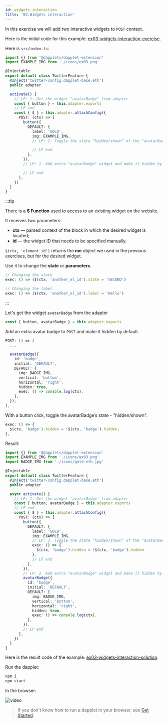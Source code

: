 ```yaml
---
id: widgets-interaction
title: '03.Widgets interaction'
---
```


In this exercise we will add two interactive widgets to `POST` context.

Here is the initial code for this example: [ex03-widgets-interaction-exercise](https://github.com/dapplets/dapplet-template/tree/ex03-widgets-interaction-exercise).

Here is `src/index.ts`:

```ts
import {} from '@dapplets/dapplet-extension'
import EXAMPLE_IMG from './icons/ex03.png'

@Injectable
export default class TwitterFeature {
  @Inject('twitter-config.dapplet-base.eth')
  public adapter

  activate() {
    // LP: 1. Get the widget "avatarBadge" from adapter
    const { button } = this.adapter.exports
    // LP end
    const { $ } = this.adapter.attachConfig({
      POST: (ctx) => [
        button({
          DEFAULT: {
            label: 'GOLD',
            img: EXAMPLE_IMG,
            // LP: 2. Toggle the state “hidden/shown” of the "avatarBadge" widget on button click

            // LP end
          },
        }),
        // LP: 1. Add extra "avatarBadge" widget and make it hidden by default

        // LP end
      ],
    })
  }
}
```

:::tip

There is a **$ Function** used to access to an existing widget on the website.

It receives two parameters:

- **ctx** — parsed context of the block in which the desired widget is located;
- **id** — the widget ID that needs to be specified manually.

`$(ctx, 'element_id')` returns the **me** object we used in the previous exercises, but for the desired widget.

Use it to change the **state** or **parameters**.

```ts
// Changing the state
exec: () => ($(ctx, 'another_el_id').state = 'SECOND')

// Changing the label
exec: () => ($(ctx, 'another_el_id').label = 'Hello')
```

:::

Let's get the widget `avatarBadge` from the adapter

```ts
const { button, avatarBadge } = this.adapter.exports
```

Add an extra avatar badge to `POST` and make it hidden by default.

```ts
POST: () => [
  ...

  avatarBadge({
    id: 'badge',
    initial: 'DEFAULT',
    DEFAULT: {
      img: BADGE_IMG,
      vertical: 'bottom',
      horizontal: 'right',
      hidden: true,
      exec: () => console.log(ctx),
    },
  }),
],
```

With a button click, toggle the avatarBadge’s state - "hidden/shown".

```ts
exec: () => {
  $(ctx, 'badge').hidden = !$(ctx, 'badge').hidden;
},
```

Result:

```ts
import {} from '@dapplets/dapplet-extension'
import EXAMPLE_IMG from './icons/ex03.png'
import BADGE_IMG from './icons/gold-eth.jpg'

@Injectable
export default class TwitterFeature {
  @Inject('twitter-config.dapplet-base.eth')
  public adapter

  async activate() {
    // LP: 1. Get the widget 'avatarBadge' from adapter
    const { button, avatarBadge } = this.adapter.exports
    // LP end
    const { $ } = this.adapter.attachConfig({
      POST: (ctx) => [
        button({
          DEFAULT: {
            label: 'GOLD',
            img: EXAMPLE_IMG,
            // LP: 3. Toggle the state “hidden/shown” of the "avatarBadge" widget on button click
            exec: () => {
              $(ctx, 'badge').hidden = !$(ctx, 'badge').hidden
            },
            // LP end
          },
        }),
        // LP: 2. Add extra "avatarBadge" widget and make it hidden by default
        avatarBadge({
          id: 'badge',
          initial: 'DEFAULT',
          DEFAULT: {
            img: BADGE_IMG,
            vertical: 'bottom',
            horizontal: 'right',
            hidden: true,
            exec: () => console.log(ctx),
          },
        }),
        // LP end
      ],
    })
  }
}
```

Here is the result code of the example: [ex03-widgets-interaction-solution](https://github.com/dapplets/dapplet-template/tree/ex03-widgets-interaction-solution).

Run the dapplet:

```bash
npm i
npm start
```

In the browser:

![video](/video/ex_3.gif)

> If you don't know how to run a dapplet in your browser, see [Get Started](/docs/get-started#11-connect-the-development-server-to-dapplet-extension).
